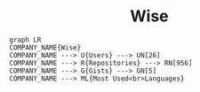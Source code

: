 <h1 align="center">Wise</h1>

```mermaid
graph LR
COMPANY_NAME{Wise}
COMPANY_NAME ---> U{Users} ---> UN[26]
COMPANY_NAME ---> R{Repositories} ---> RN[956]
COMPANY_NAME ---> G{Gists} ---> GN[5]
COMPANY_NAME ---> ML{Most Used<br>Languages}
```
